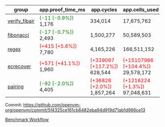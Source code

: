 | group | app.proof_time_ms | app.cycles | app.cells_used | leaf.proof_time_ms | leaf.cycles | leaf.cells_used |
| -- | -- | -- | -- | -- | -- | -- |
| [verify_fibair](https://github.com/openvm-org/openvm/blob/benchmark-results/benchmarks-pr/1613/verify_fibair-5f4325ce161cb6482eba94d919d71ab1d966ce13.md) |<span style='color: green'>(-11 [-0.9%])</span> 1,176 |  334,014 |  17,675,762 |- | - | - |
| [fibonacci](https://github.com/openvm-org/openvm/blob/benchmark-results/benchmarks-pr/1613/fibonacci-5f4325ce161cb6482eba94d919d71ab1d966ce13.md) |<span style='color: green'>(-17 [-0.7%])</span> 2,493 |  1,500,277 |  50,589,503 |- | - | - |
| [regex](https://github.com/openvm-org/openvm/blob/benchmark-results/benchmarks-pr/1613/regex-5f4325ce161cb6482eba94d919d71ab1d966ce13.md) |<span style='color: red'>(+415 [+5.6%])</span> 7,780 |  4,165,226 |  166,511,152 |- | - | - |
| [ecrecover](https://github.com/openvm-org/openvm/blob/benchmark-results/benchmarks-pr/1613/ecrecover-5f4325ce161cb6482eba94d919d71ab1d966ce13.md) |<span style='color: red'>(+571 [+41.1%])</span> 1,960 | <span style='color: red'>(+339097 [+117.2%])</span> 628,544 | <span style='color: red'>(+15107986 [+104.4%])</span> 29,578,172 |- | - | - |
| [pairing](https://github.com/openvm-org/openvm/blob/benchmark-results/benchmarks-pr/1613/pairing-5f4325ce161cb6482eba94d919d71ab1d966ce13.md) |<span style='color: green'>(-92 [-2.0%])</span> 4,405 | <span style='color: red'>(+36828 [+2.0%])</span> 1,857,264 | <span style='color: red'>(+1216224 [+1.3%])</span> 97,048,631 |- | - | - |


Commit: https://github.com/openvm-org/openvm/commit/5f4325ce161cb6482eba94d919d71ab1d966ce13

[Benchmark Workflow](https://github.com/openvm-org/openvm/actions/runs/15368459323)
